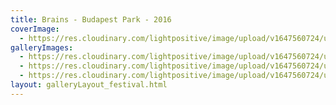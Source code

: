 ```yaml
---
title: Brains - Budapest Park - 2016
coverImage:
  - https://res.cloudinary.com/lightpositive/image/upload/v1647560724/uploads/Brains%20-%20Budapest%20Park%20-%202016/brainpark.jpg
galleryImages: 
  - https://res.cloudinary.com/lightpositive/image/upload/v1647560724/uploads/Brains%20-%20Budapest%20Park%20-%202016/brainspark2.jpg
  - https://res.cloudinary.com/lightpositive/image/upload/v1647560724/uploads/Brains%20-%20Budapest%20Park%20-%202016/brainspark1.jpg
  - https://res.cloudinary.com/lightpositive/image/upload/v1647560724/uploads/Brains%20-%20Budapest%20Park%20-%202016/brainpark.jpg
layout: galleryLayout_festival.html
---
```

